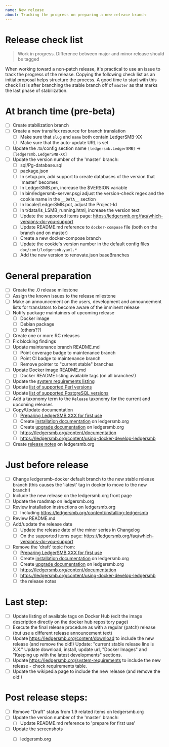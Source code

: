 ```yaml
---
name: New release
about: Tracking the progress on preparing a new release branch
---
```


# Release check list 

> Work in progress. Difference between major and minor release should be tagged

When working toward a non-patch release, it's practical to use an issue to track the progress of the release. Copying the following check list as an initial proposal helps structure the process. A good time to start with this check list is after branching the stable branch off of `master` as that marks the last phase of stabilization.


# At branch time (pre-beta)

* [ ] Create stabilization branch
* [ ] Create a new transifex resource for branch translation
  * [ ] Make sure that `slug` and `name` both contain LedgerSMB-XX
  * [ ] Make sure that the auto-update URL is set
* [ ] Update the .tx/config section name `[ledgersmb.LedgerSMB]` -> `[ledgersmb.LedgerSMB-XX]`
* [ ] Update the version number of the 'master' branch:
  * [ ] sql/Pg-database.sql
  * [ ] package.json
  * [ ] In setup.pm, add support to create databases of the version that 'master' becomes
  * [ ] In LedgerSMB.pm, increase the $VERSION variable
  * [ ] In bin/ledgersmb-server.psgi adjust the version-check regex and the cookie name in the `__DATA__` section
  * [ ] In locale/LedgerSMB.pot, adjust the Project-Id
  * [ ] In t/data/Is_LSMB_running.html, increase the version text
  * [ ] Update the supported items page: https://ledgersmb.org/faq/which-versions-do-you-support
  * [ ] Update README.md reference to `docker-compose` file (both on the branch and on master)
  * [ ] Create a new docker-compose branch
  * [ ] Update the cookie's version number in the default config files `doc/conf/ledgersmb.yaml.*`
  * [ ] Add the new version to renovate.json baseBranches

# General preparation

* [ ] Create the .0 release milestone
* [ ] Assign the known issues to the release milestone
* [ ] Make an announcement on the users, development and announcement lists for translators to become aware of the imminent release
* [ ] Notify package maintainers of upcoming release
  * [ ] Docker image
  * [ ] Debian package
  * [ ] (others??)
* [ ] Create one or more RC releases
* [ ] Fix blocking findings
* [ ] Update maintenance branch README.md
  * [ ] Point coverage badge to maintenance branch
  * [ ] Point CI badge to maintenance branch
  * [ ] Remove pointer to "current stable" branches
* [ ] Update Docker image README.md
  * [ ] Docker README listing available tags (on all branches!)
* [ ] Update the [system requirements listing](https://ledgersmb.org/content/system-requirements)
* [ ] Update [list of supported Perl versions](https://ledgersmb.org/faq/which-versions-perl-does-ledgersmb-support)
* [ ] Update [list of supported PostgreSQL versions](https://ledgersmb.org/faq/installation/what-versions-postgresql-does-ledgersmb-support)
* [ ] Add a taxonomy term to the `Release` taxonomy for the current and upcoming releases
* [ ] Copy/Update documentation
  * [ ] [Preparing LedgerSMB XXX for first use](https://ledgersmb.org/content/preparing-ledgersmb-17-first-use)
  * [ ] Create [installation documentation](https://ledgersmb.org/content/installing-ledgersmb-17) on ledgersmb.org
  * [ ] Create [upgrade documentation](https://ledgersmb.org/content/upgrade-ledgersmb-17-16-or-15) on ledgersmb.org
  * [ ] https://ledgersmb.org/content/documentation
  * [ ] https://ledgersmb.org/content/using-docker-develop-ledgersmb
* [ ] Create [release notes](https://ledgersmb.org/content/16-release-notes) on ledgersmb.org

# Just before release

* [ ] Change ledgersmb-docker default branch to the new stable release branch (this causes the 'latest' tag in docker to move to the new branch!)
* [ ] Include the new release on the ledgersmb.org front page
* [ ] Update the roadmap on ledgersmb.org
* [ ] Review installation instructions on ledgersmb.org
  * [ ] Including https://ledgersmb.org/content/installing-ledgersmb
* [ ] Review README.md
* [ ] Add/update the release date
  * [ ] Update the release date of the minor series in Changelog
  * [ ] On the supported items page: https://ledgersmb.org/faq/which-versions-do-you-support
* [ ] Remove the 'draft' topic from:
  * [ ] [Preparing LedgerSMB XXX for first use](https://ledgersmb.org/content/preparing-ledgersmb-17-first-use)
  * [ ] Create [installation documentation](https://ledgersmb.org/content/installing-ledgersmb-17) on ledgersmb.org
  * [ ] Create [upgrade documentation](https://ledgersmb.org/content/upgrade-ledgersmb-17-16-or-15) on ledgersmb.org
  * [ ] https://ledgersmb.org/content/documentation
  * [ ] https://ledgersmb.org/content/using-docker-develop-ledgersmb
  * [ ] the release notes

# Last step:

* [ ] Update listing of available tags on Docker Hub (edit the image description directly on the docker hub repository page)
* [ ] Execute the final release procedure as with a regular (patch) release (but use a different release announcement text)
* [ ] Update https://ledgersmb.org/content/download to include the new release (and remove the old!)
      Update: "current stable release line is X.X."  Update download, install, update url, "Docker Images" and 
      "Keeping up with the latest developments" sections.
* [ ] Update https://ledgersmb.org/system-requirements to include the new release - check requirements table.
* [ ] Update the wikipedia page to include the new release (and remove the old!)

# Post release steps:

* [ ] Remove "Draft" status from 1.9 related items on ledgersmb.org
* [ ] Update the version number of the 'master' branch:
  * [ ] Update README.md reference to 'prepare for first use'
* [ ] Update the screenshots
  * [ ] ledgersmb.org

